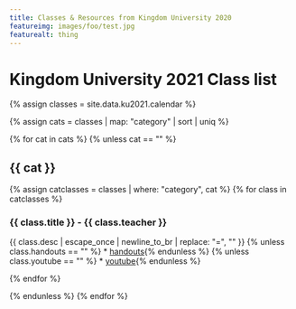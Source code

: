 ```yaml
---
title: Classes & Resources from Kingdom University 2020
featureimg: images/foo/test.jpg
featurealt: thing
---
```


# Kingdom University 2021 Class list

{% assign classes = site.data.ku2021.calendar %}

{% assign cats = classes | map: "category" | sort | uniq %}

{% for cat in cats %}
{% unless cat == "" %}
## {{ cat }}

{% assign catclasses = classes | where: "category", cat %} 
{% for class in catclasses %}
### {{ class.title }} - {{ class.teacher }}
{{ class.desc | escape_once | newline_to_br | replace: "=", "" }}
{% unless class.handouts == "" %} * <a href="{{ class.handouts }}">handouts</a>{% endunless %}
{% unless class.youtube == "" %} * <a href="{{ class.youtube }}">youtube</a>{% endunless %}

{% endfor %}

{% endunless %}
{% endfor %}
